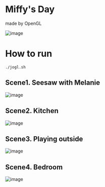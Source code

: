 # Miffy's Day

made by OpenGL


![image](https://user-images.githubusercontent.com/31028690/85917281-b4b9cc00-b893-11ea-84a0-cb14c6b3b2e1.png)


# How to run

`./jogl.sh`


## Scene1. Seesaw with Melanie


![image](https://user-images.githubusercontent.com/31028690/85917294-de72f300-b893-11ea-988c-4528caac45e3.png)


## Scene2. Kitchen

![image](https://user-images.githubusercontent.com/31028690/85917423-e8e1bc80-b894-11ea-95e1-85a0a3339c72.png)


## Scene3. Playing outside

![image](https://user-images.githubusercontent.com/31028690/85917434-f8f99c00-b894-11ea-9ba0-bb7bad19650c.png)


## Scene4. Bedroom

![image](https://user-images.githubusercontent.com/31028690/85917448-13337a00-b895-11ea-9cc1-c27f034bb5f0.png)
